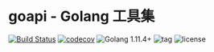 # goapi - Golang 工具集

[![Build Status](https://secure.travis-ci.org/mymmsc/goapi.png)](https://travis-ci.org/mymmsc/goapi)
[![codecov](https://codecov.io/gh/mymmsc/goapi/branch/master/graph/badge.svg)](https://codecov.io/gh/mymmsc/goapi)
![Golang 1.11.4+](https://img.shields.io/badge/Golang-1.11.4+-orange.svg?style=flat)
![tag](https://img.shields.io/github/tag/:mymmsc/:goapi.svg)
![license](https://img.shields.io/github/license/mymmsc/goapi.svg)

###


